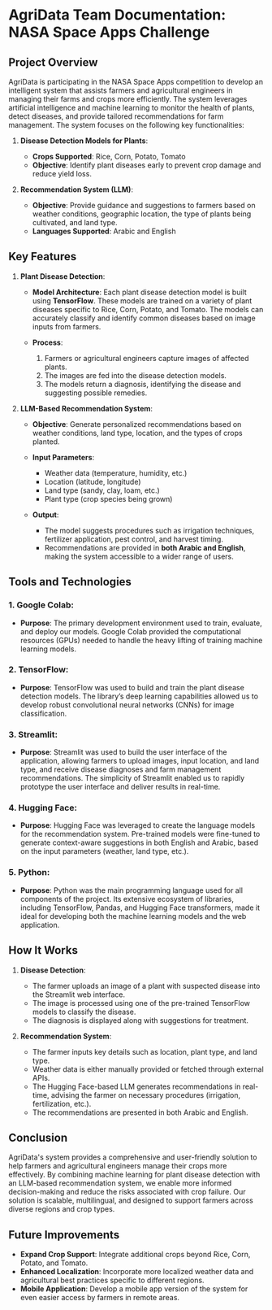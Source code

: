# AgriData Team Documentation: NASA Space Apps Challenge

## Project Overview

AgriData is participating in the NASA Space Apps competition to develop an intelligent system that assists farmers and agricultural engineers in managing their farms and crops more efficiently. The system leverages artificial intelligence and machine learning to monitor the health of plants, detect diseases, and provide tailored recommendations for farm management. The system focuses on the following key functionalities:

1. **Disease Detection Models for Plants**: 
   - **Crops Supported**: Rice, Corn, Potato, Tomato
   - **Objective**: Identify plant diseases early to prevent crop damage and reduce yield loss.
  
2. **Recommendation System (LLM)**:
   - **Objective**: Provide guidance and suggestions to farmers based on weather conditions, geographic location, the type of plants being cultivated, and land type.
   - **Languages Supported**: Arabic and English

## Key Features

1. **Plant Disease Detection**:
   - **Model Architecture**: Each plant disease detection model is built using **TensorFlow**. These models are trained on a variety of plant diseases specific to Rice, Corn, Potato, and Tomato. The models can accurately classify and identify common diseases based on image inputs from farmers.
   
   - **Process**:
     1. Farmers or agricultural engineers capture images of affected plants.
     2. The images are fed into the disease detection models.
     3. The models return a diagnosis, identifying the disease and suggesting possible remedies.

2. **LLM-Based Recommendation System**:
   - **Objective**: Generate personalized recommendations based on weather conditions, land type, location, and the types of crops planted.
   
   - **Input Parameters**:
     - Weather data (temperature, humidity, etc.)
     - Location (latitude, longitude)
     - Land type (sandy, clay, loam, etc.)
     - Plant type (crop species being grown)

   - **Output**:
     - The model suggests procedures such as irrigation techniques, fertilizer application, pest control, and harvest timing. 
     - Recommendations are provided in **both Arabic and English**, making the system accessible to a wider range of users.

## Tools and Technologies

### 1. **Google Colab**:
   - **Purpose**: The primary development environment used to train, evaluate, and deploy our models. Google Colab provided the computational resources (GPUs) needed to handle the heavy lifting of training machine learning models.
   
### 2. **TensorFlow**:
   - **Purpose**: TensorFlow was used to build and train the plant disease detection models. The library’s deep learning capabilities allowed us to develop robust convolutional neural networks (CNNs) for image classification.

### 3. **Streamlit**:
   - **Purpose**: Streamlit was used to build the user interface of the application, allowing farmers to upload images, input location, and land type, and receive disease diagnoses and farm management recommendations. The simplicity of Streamlit enabled us to rapidly prototype the user interface and deliver results in real-time.

### 4. **Hugging Face**:
   - **Purpose**: Hugging Face was leveraged to create the language models for the recommendation system. Pre-trained models were fine-tuned to generate context-aware suggestions in both English and Arabic, based on the input parameters (weather, land type, etc.).

### 5. **Python**:
   - **Purpose**: Python was the main programming language used for all components of the project. Its extensive ecosystem of libraries, including TensorFlow, Pandas, and Hugging Face transformers, made it ideal for developing both the machine learning models and the web application.

## How It Works

1. **Disease Detection**:
   - The farmer uploads an image of a plant with suspected disease into the Streamlit web interface.
   - The image is processed using one of the pre-trained TensorFlow models to classify the disease.
   - The diagnosis is displayed along with suggestions for treatment.

2. **Recommendation System**:
   - The farmer inputs key details such as location, plant type, and land type.
   - Weather data is either manually provided or fetched through external APIs.
   - The Hugging Face-based LLM generates recommendations in real-time, advising the farmer on necessary procedures (irrigation, fertilization, etc.).
   - The recommendations are presented in both Arabic and English.

## Conclusion

AgriData's system provides a comprehensive and user-friendly solution to help farmers and agricultural engineers manage their crops more effectively. By combining machine learning for plant disease detection with an LLM-based recommendation system, we enable more informed decision-making and reduce the risks associated with crop failure. Our solution is scalable, multilingual, and designed to support farmers across diverse regions and crop types.

## Future Improvements

- **Expand Crop Support**: Integrate additional crops beyond Rice, Corn, Potato, and Tomato.
- **Enhanced Localization**: Incorporate more localized weather data and agricultural best practices specific to different regions.
- **Mobile Application**: Develop a mobile app version of the system for even easier access by farmers in remote areas.
